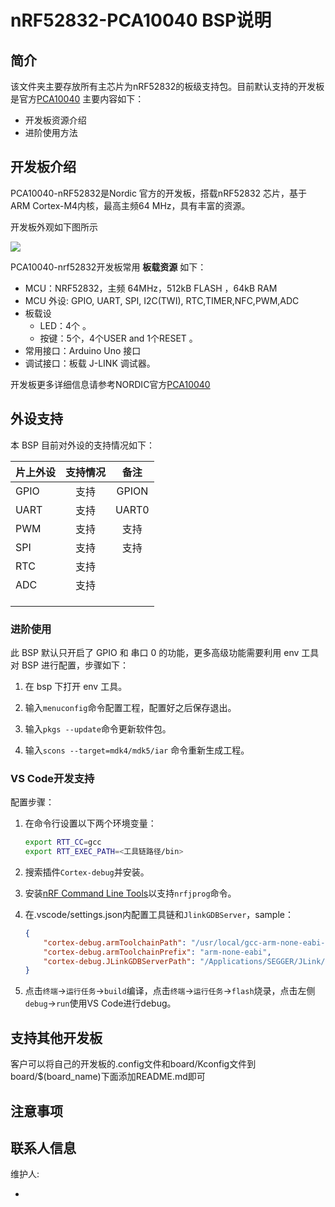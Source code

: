 # nRF52832-PCA10040 BSP说明

## 简介

该文件夹主要存放所有主芯片为nRF52832的板级支持包。目前默认支持的开发板是官方[PCA10040](https://www.nordicsemi.com/Software-and-tools/Development-Kits/nRF52-DK)
主要内容如下：

- 开发板资源介绍
- 进阶使用方法

## 开发板介绍

PCA10040-nRF52832是Nordic 官方的开发板，搭载nRF52832 芯片，基于ARM Cortex-M4内核，最高主频64 MHz，具有丰富的资源。

开发板外观如下图所示

![](../docs/images/nrf52832.jpg)

PCA10040-nrf52832开发板常用 **板载资源** 如下：

- MCU：NRF52832，主频 64MHz，512kB FLASH ，64kB RAM
- MCU 外设: GPIO, UART, SPI, I2C(TWI), RTC,TIMER,NFC,PWM,ADC
- 板载设
  - LED：4个 。
  - 按键：5个，4个USER and 1个RESET 。
- 常用接口：Arduino Uno 接口
- 调试接口：板载 J-LINK 调试器。

开发板更多详细信息请参考NORDIC官方[PCA10040](https://www.nordicsemi.com/Software-and-tools/Development-Kits/nRF52-DK)



## 外设支持

本 BSP 目前对外设的支持情况如下：

| **片上外设** | **支持情况** | **备注** |
| :----------- | :----------: | :------: |
| GPIO         |     支持     |  GPION   |
| UART         |     支持     |  UART0   |
| PWM          |     支持     |   支持   |
| SPI          |     支持     |   支持   |
| RTC          |     支持     |          |
| ADC          |     支持     |          |
|              |              |          |
|              |              |          |
|              |              |          |



### 进阶使用

此 BSP 默认只开启了 GPIO 和 串口 0 的功能，更多高级功能需要利用 env 工具对 BSP 进行配置，步骤如下：

1. 在 bsp 下打开 env 工具。

2. 输入`menuconfig`命令配置工程，配置好之后保存退出。

3. 输入`pkgs --update`命令更新软件包。

4. 输入`scons --target=mdk4/mdk5/iar` 命令重新生成工程。


### VS Code开发支持

配置步骤：

1. 在命令行设置以下两个环境变量：

    ```bash
    export RTT_CC=gcc
    export RTT_EXEC_PATH=<工具链路径/bin>
    ```

2. 搜索插件`Cortex-debug`并安装。
3. 安装[nRF Command Line Tools](https://www.nordicsemi.com/Software-and-tools/Development-Tools/nRF-Command-Line-Tools)以支持`nrfjprog`命令。
4. 在.vscode/settings.json内配置工具链和`JlinkGDBServer`，sample：

    ```json
    {
        "cortex-debug.armToolchainPath": "/usr/local/gcc-arm-none-eabi-9-2019-q4-major/bin/",
        "cortex-debug.armToolchainPrefix": "arm-none-eabi",
        "cortex-debug.JLinkGDBServerPath": "/Applications/SEGGER/JLink/JLinkGDBServer"
    }
    ```

5. 点击`终端`->`运行任务`->`build`编译，点击`终端`->`运行任务`->`flash`烧录，点击左侧`debug`->`run`使用VS Code进行debug。

## 支持其他开发板

客户可以将自己的开发板的.config文件和board/Kconfig文件到board/$(board_name)下面添加README.md即可

## 注意事项

## 联系人信息

维护人:

-
